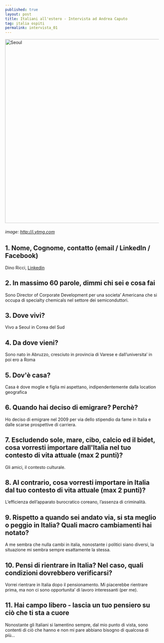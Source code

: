 ```yaml
---
published: true
layout: post
title: Italiani all'estero - Intervista ad Andrea Caputo 
tag: italia ospiti
permalink: intervista_01
---
```


<img src="https://i.ytimg.com/vi/ZVcJVmyjhyw/maxresdefault.jpg" alt="Seoul" width="600"/>

###### image: http://i.ytmg.com


## 1. Nome, Cognome, contatto (email / LinkedIn / Facebook) #
 Dino Ricci, [Linkedin](https://www.linkedin.com/in/andy1/)
## 2. In massimo 60 parole, dimmi chi sei e cosa fai #
Sono Director of Corporate Development per una societa’ Americana che si occupa di specialty chemicals nel settore dei semiconduttori.
## 3. Dove vivi? #
Vivo a Seoul in Corea del Sud
## 4. Da dove vieni? #
Sono nato in Abruzzo, cresciuto in provincia di Varese e dall’universita’ in poi ero a Roma
## 5. Dov'è casa? #
Casa è dove moglie e figlia mi aspettano, indipendentemente dalla location geografica
## 6. Quando hai deciso di emigrare? Perchè? #
Ho deciso di emigrare nel 2009 per via dello stipendio da fame in Italia e dalle scarse prospettive di carriera.
## 7. Escludendo sole, mare, cibo, calcio ed il bidet, cosa vorresti importare dall'Italia nel tuo contesto di vita attuale (max 2 punti)? #
Gli amici, il contesto culturale.
## 8. Al contrario, cosa vorresti importare in Italia dal tuo contesto di vita attuale (max 2 punti)? #
L’efficienza dell’apparato burocratico coreano, l’assenza di criminalità.
## 9. Rispetto a quando sei andato via, si sta meglio o peggio in Italia? Quali macro cambiamenti hai notato? #
A me sembra che nulla cambi in italia, nonostante i politici siano diversi, la situazione mi sembra sempre esattamente la stessa.  
## 10. Pensi di rientrare in Italia? Nel caso, quali condizioni dovrebbero verificarsi? #
Vorrei rientrare in Italia dopo il pensionamento. Mi piacerebbe rientrare prima, ma non ci sono opportunita’ di lavoro interessanti (per me). 
## 11. Hai campo libero - lascia un tuo pensiero su ciò che ti sta a cuore #
Nonostante gli Italiani si lamentino sempre, dal mio punto di vista, sono contenti di ciò che hanno e non mi pare abbiano bisogno di qualcosa di più...